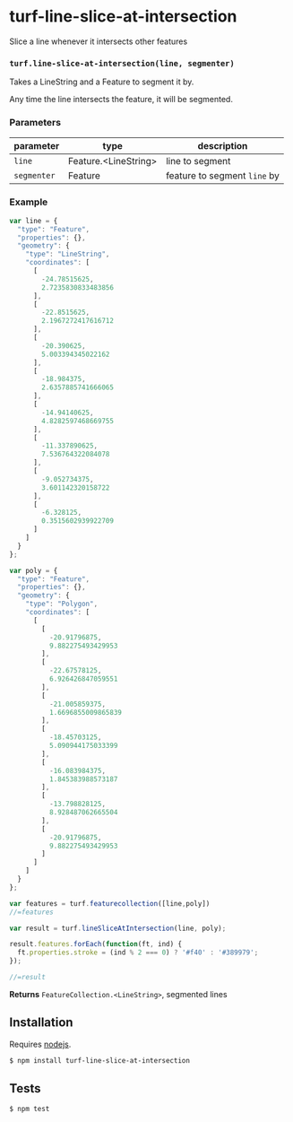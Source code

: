 # turf-line-slice-at-intersection

Slice a line whenever it intersects other features


### `turf.line-slice-at-intersection(line, segmenter)`

Takes a LineString and a Feature to segment it by.

Any time the line intersects the feature, it will be segmented.

### Parameters

| parameter   | type                    | description                  |
| ----------- | ----------------------- | ---------------------------- |
| `line`      | Feature\.\<LineString\> | line to segment              |
| `segmenter` | Feature                 | feature to segment `line` by |


### Example

```js
var line = {
  "type": "Feature",
  "properties": {},
  "geometry": {
    "type": "LineString",
    "coordinates": [
      [
        -24.78515625,
        2.7235830833483856
      ],
      [
        -22.8515625,
        2.1967272417616712
      ],
      [
        -20.390625,
        5.003394345022162
      ],
      [
        -18.984375,
        2.6357885741666065
      ],
      [
        -14.94140625,
        4.8282597468669755
      ],
      [
        -11.337890625,
        7.536764322084078
      ],
      [
        -9.052734375,
        3.601142320158722
      ],
      [
        -6.328125,
        0.3515602939922709
      ]
    ]
  }
};

var poly = {
  "type": "Feature",
  "properties": {},
  "geometry": {
    "type": "Polygon",
    "coordinates": [
      [
        [
          -20.91796875,
          9.882275493429953
        ],
        [
          -22.67578125,
          6.926426847059551
        ],
        [
          -21.005859375,
          1.6696855009865839
        ],
        [
          -18.45703125,
          5.090944175033399
        ],
        [
          -16.083984375,
          1.845383988573187
        ],
        [
          -13.798828125,
          8.928487062665504
        ],
        [
          -20.91796875,
          9.882275493429953
        ]
      ]
    ]
  }
};

var features = turf.featurecollection([line,poly])
//=features

var result = turf.lineSliceAtIntersection(line, poly);

result.features.forEach(function(ft, ind) {
  ft.properties.stroke = (ind % 2 === 0) ? '#f40' : '#389979';
});

//=result
```


**Returns** `FeatureCollection.<LineString>`, segmented lines

## Installation

Requires [nodejs](http://nodejs.org/).

```sh
$ npm install turf-line-slice-at-intersection
```

## Tests

```sh
$ npm test
```


